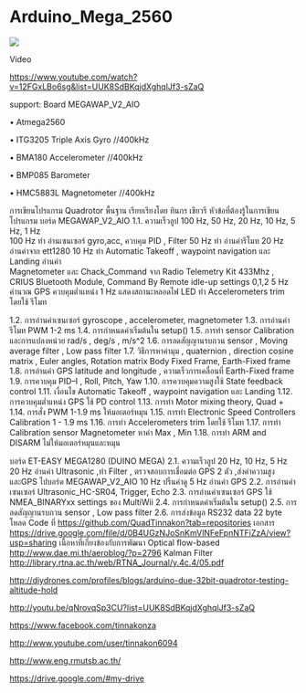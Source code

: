 Arduino_Mega_2560
=================

![](https://cloud.githubusercontent.com/assets/9403558/4783460/51b7b536-5d27-11e4-8dda-b276de87f23d.JPG)

Video

https://www.youtube.com/watch?v=12FGxLBo6sg&list=UUK8SdBKqjdXghqlJf3-sZaQ

support:  Board MEGAWAP_V2_AIO

• Atmega2560

• ITG3205 Triple Axis Gyro  //400kHz

• BMA180 Accelerometer //400kHz

• BMP085 Barometer

• HMC5883L Magnetometer //400kHz

การเขียนโปรแกรม Quadrotor พื้นฐาน เรียบเรียงโดย ทินกร เขียวรี
หัวข้อที่ต้องรู้ในการเขียนโปรแกรม บอร์ด MEGAWAP_V2_AIO
1.1. ความเร็วลูป 100 Hz, 50 Hz, 20 Hz, 10 Hz, 5 Hz, 1 Hz  
100 Hz ทำ อ่านเซนเซอร์ gyro,acc, ควบคุม PID , Filter
50 Hz ทำ อ่านค่ารีโมท
20 Hz อ่านค่าจาก ett1280
10 Hz ทำ Automatic  Takeoff , waypoint navigation  และ Landing อ่านค่า   
Magnetometer และ Chack_Command จาก Radio Telemetry Kit 433Mhz , CRIUS Bluetooth Module, Command By Remote  idle-up settings 0,1,2
5 Hz คำนวณ GPS ควบคุมต่ำแหน่ง
1 Hz แสดงสถานะหลอดไฟ LED ทำ Accelerometers trim โดยใช้ รีโมท 

1.2. การอ่านค่าเซนเซอร์ gyroscope , accelerometer, magnetometer
1.3. การอ่านค่ารีโมท PWM 1-2 ms
1.4. การกำหนดค่าเริ่มต้นใน setup()
1.5. การทำ sensor Calibration และการแปลงหน่วย rad/s , deg/s , m/s^2
1.6. การลดสัญญานรบกวน sensor , Moving average  filter , Low pass  filter
1.7. วิธีการหาค่ามุม , quaternion , direction cosine matrix , Euler angles,  Rotation matrix
Body Fixed Frame, Earth-Fixed frame
1.8. การอ่านค่า GPS latitude and longitude , ความเร็วการเคลื่อนที่ Earth-Fixed frame
1.9. การควบคุม PID–I , Roll, Pitch, Yaw
1.10. การควบคุมความสูงใช้ State feedback control
1.11. เงื่อนไข Automatic  Takeoff , waypoint navigation  และ Landing
1.12. การควบคุมต่ำแหน่ง GPS ใช้ PD control
1.13. การทำ Motor mixing theory,  Quad +
1.14. การสั่ง PWM 1-1.9 ms ให้มอเตอร์หมุน
1.15. การทำ Electronic Speed Controllers Calibration 1 - 1.9 ms
1.16. การทำ Accelerometers trim โดยใช้ รีโมท
1.17. การทำ Calibration sensor Magnetometer หาค่า Max , Min
1.18. การทำ ARM and DISARM ไม่ให้มอเตอร์หมุนและหมุน

บอร์ด ET-EASY MEGA1280 (DUINO MEGA)
2.1. ความเร็วลูป 20 Hz, 10 Hz, 5 Hz
20 Hz อ่านค่า Ultrasonic ,ทำ Filter , ตรวจสอบการเชื่อมต่อ GPS 2 ตัว ,ส่งค่าความสูงและGPS ไปบอร์ด MEGAWAP_V2_AIO
      10 Hz ปริ้นค่าดู  5 Hz อ่านค่า GPS 
2.2. การอ่านค่าเซนเซอร์ Ultrasonic_HC-SR04, Trigger, Echo
2.3. การอ่านค่าเซนเซอร์ GPS ใช้ NMEA_BINARYxx settings ของ MultiWii
2.4. การกำหนดค่าเริ่มต้นใน setup()
2.5. การลดสัญญานรบกวน sensor , Low pass  filter
2.6. การส่งข้อมูล RS232 data 22 byte
โหลด Code ที่
https://github.com/QuadTinnakon?tab=repositories
เอกสาร
https://drive.google.com/file/d/0B4UGzNJoSnKmVlNFeFpnNTFiZzA/view?usp=sharing
เนื้อหาที่เกี่ยงข้องกับการพัฒนา
Optical flow-based 
http://www.dae.mi.th/aeroblog/?p=2796
Kalman Filter
http://library.rtna.ac.th/web/RTNA_Journal/y.4c.4/05.pdf

http://diydrones.com/profiles/blogs/arduino-due-32bit-quadrotor-testing-altitude-hold

http://youtu.be/qNrovqSp3CU?list=UUK8SdBKqjdXghqlJf3-sZaQ

https://www.facebook.com/tinnakonza

http://www.youtube.com/user/tinnakon6094

http://www.eng.rmutsb.ac.th/

https://drive.google.com/#my-drive
